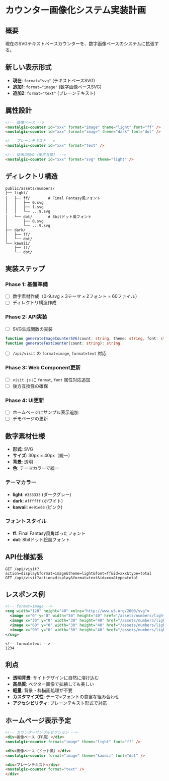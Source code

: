 # カウンター画像化システム実装計画

## 概要
現在のSVGテキストベースカウンターを、数字画像ベースのシステムに拡張する。

## 新しい表示形式
- **現在**: `format="svg"` (テキストベースSVG)
- **追加1**: `format="image"` (数字画像ベースSVG) 
- **追加2**: `format="text"` (プレーンテキスト)

## 属性設計
```html
<!-- 画像ベース -->
<nostalgic-counter id="xxx" format="image" theme="light" font="ff" />
<nostalgic-counter id="xxx" format="image" theme="dark" font="dot" />

<!-- プレーンテキスト -->
<nostalgic-counter id="xxx" format="text" />

<!-- 従来のSVG（後方互換） -->
<nostalgic-counter id="xxx" format="svg" theme="light" />
```

## ディレクトリ構造
```
public/assets/numbers/
├── light/
│   ├── ff/        # Final Fantasy風フォント
│   │   ├── 0.svg
│   │   ├── 1.svg
│   │   └── ...9.svg
│   └── dot/       # 8bitドット風フォント
│       ├── 0.svg
│       └── ...9.svg
├── dark/
│   ├── ff/
│   └── dot/
└── kawaii/
    ├── ff/
    └── dot/
```

## 実装ステップ

### Phase 1: 基盤準備
- [ ] 数字素材作成（0-9.svg × 3テーマ × 2フォント = 60ファイル）
- [ ] ディレクトリ構造作成

### Phase 2: API実装
- [ ] SVG生成関数の実装
```typescript
function generateImageCounterSVG(count: string, theme: string, font: string): string
function generateTextCounter(count: string): string
```
- [ ] `/api/visit` の `format=image`, `format=text` 対応

### Phase 3: Web Component更新
- [ ] `visit.js` に `format`, `font` 属性対応追加
- [ ] 後方互換性の確保

### Phase 4: UI更新
- [ ] ホームページにサンプル表示追加
- [ ] デモページの更新

## 数字素材仕様
- **形式**: SVG
- **サイズ**: 30px × 40px（統一）
- **背景**: 透明
- **色**: テーマカラーで統一

### テーマカラー
- **light**: `#333333` (ダークグレー)
- **dark**: `#ffffff` (ホワイト)
- **kawaii**: `#e91e63` (ピンク)

### フォントスタイル
- **ff**: Final Fantasy風角ばったフォント
- **dot**: 8bitドット絵風フォント

## API仕様拡張
```
GET /api/visit?action=display&format=image&theme=light&font=ff&id=xxx&type=total
GET /api/visit?action=display&format=text&id=xxx&type=total
```

## レスポンス例
```xml
<!-- format=image -->
<svg width="120" height="40" xmlns="http://www.w3.org/2000/svg">
  <image x="0" y="0" width="30" height="40" href="/assets/numbers/light/ff/1.svg" />
  <image x="30" y="0" width="30" height="40" href="/assets/numbers/light/ff/2.svg" />
  <image x="60" y="0" width="30" height="40" href="/assets/numbers/light/ff/3.svg" />
  <image x="90" y="0" width="30" height="40" href="/assets/numbers/light/ff/4.svg" />
</svg>
```

```
<!-- format=text -->
1234
```

## 利点
- **透明背景**: サイトデザインに自然に溶け込む
- **高品質**: ベクター画像で拡縮しても美しい
- **軽量**: 背景・枠描画処理が不要
- **カスタマイズ性**: テーマ×フォントの豊富な組み合わせ
- **アクセシビリティ**: プレーンテキスト形式で対応

## ホームページ表示予定
```html
<!-- カウンターサンプルセクション -->
<div>画像ベース（FF風）</div>
<nostalgic-counter format="image" theme="light" font="ff" />

<div>画像ベース（ドット風）</div>
<nostalgic-counter format="image" theme="kawaii" font="dot" />

<div>プレーンテキスト</div>
<nostalgic-counter format="text" />
</div>
```